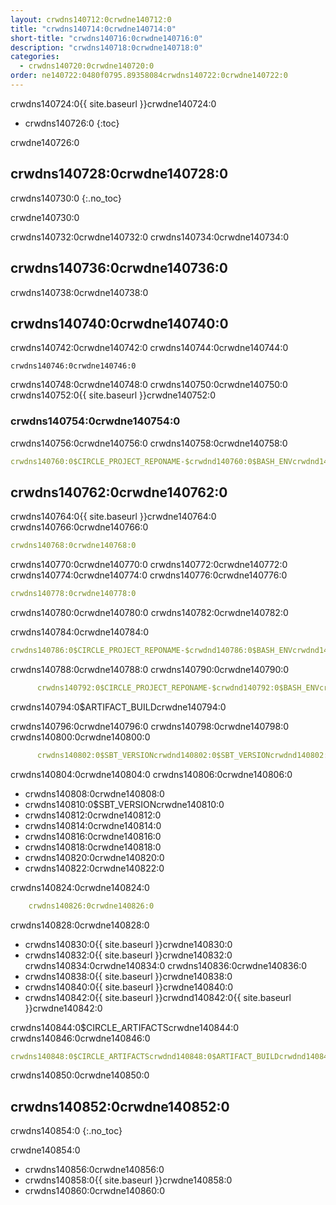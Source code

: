 ```yaml
---
layout: crwdns140712:0crwdne140712:0
title: "crwdns140714:0crwdne140714:0"
short-title: "crwdns140716:0crwdne140716:0"
description: "crwdns140718:0crwdne140718:0"
categories:
  - crwdns140720:0crwdne140720:0
order: ne140722:0480f0795.89358084crwdns140722:0crwdne140722:0
---
```

crwdns140724:0{{ site.baseurl }}crwdne140724:0

- crwdns140726:0
{:toc}

crwdne140726:0

## crwdns140728:0crwdne140728:0

crwdns140730:0
{:.no_toc}

crwdne140730:0

crwdns140732:0crwdne140732:0 crwdns140734:0crwdne140734:0

## crwdns140736:0crwdne140736:0

crwdns140738:0crwdne140738:0

## crwdns140740:0crwdne140740:0

crwdns140742:0crwdne140742:0 crwdns140744:0crwdne140744:0

    crwdns140746:0crwdne140746:0
    

crwdns140748:0crwdne140748:0 crwdns140750:0crwdne140750:0 crwdns140752:0{{ site.baseurl }}crwdne140752:0

### crwdns140754:0crwdne140754:0

crwdns140756:0crwdne140756:0 crwdns140758:0crwdne140758:0

```yaml
crwdns140760:0$CIRCLE_PROJECT_REPONAME-$crwdnd140760:0$BASH_ENVcrwdnd140760:0$SBT_VERSIONcrwdnd140760:0$SBT_VERSIONcrwdnd140760:0$SBT_VERSIONcrwdnd140760:0$SBT_VERSIONcrwdnd140760:0$CIRCLE_ARTIFACTScrwdnd140760:0$ARTIFACT_BUILDcrwdnd140760:0$CIRCLE_ARTIFACTScrwdnd140760:0$ARTIFACT_BUILDcrwdnd140760:0$CIRCLE_SHA1crwdne140760:0
```

## crwdns140762:0crwdne140762:0

crwdns140764:0{{ site.baseurl }}crwdne140764:0 crwdns140766:0crwdne140766:0

```yaml
crwdns140768:0crwdne140768:0
```

crwdns140770:0crwdne140770:0 crwdns140772:0crwdne140772:0 crwdns140774:0crwdne140774:0 crwdns140776:0crwdne140776:0

```yaml
crwdns140778:0crwdne140778:0
```

crwdns140780:0crwdne140780:0 crwdns140782:0crwdne140782:0

crwdns140784:0crwdne140784:0

```yaml
crwdns140786:0$CIRCLE_PROJECT_REPONAME-$crwdnd140786:0$BASH_ENVcrwdnd140786:0$SBT_VERSIONcrwdnd140786:0$SBT_VERSIONcrwdnd140786:0$SBT_VERSIONcrwdnd140786:0$SBT_VERSIONcrwdne140786:0
```

crwdns140788:0crwdne140788:0 crwdns140790:0crwdne140790:0

```yaml
      crwdns140792:0$CIRCLE_PROJECT_REPONAME-$crwdnd140792:0$BASH_ENVcrwdne140792:0
```

crwdns140794:0$ARTIFACT_BUILDcrwdne140794:0

crwdns140796:0crwdne140796:0 crwdns140798:0crwdne140798:0 crwdns140800:0crwdne140800:0

```yaml
      crwdns140802:0$SBT_VERSIONcrwdnd140802:0$SBT_VERSIONcrwdnd140802:0$SBT_VERSIONcrwdnd140802:0$SBT_VERSIONcrwdne140802:0
```

crwdns140804:0crwdne140804:0 crwdns140806:0crwdne140806:0

- crwdns140808:0crwdne140808:0
- crwdns140810:0$SBT_VERSIONcrwdne140810:0
- crwdns140812:0crwdne140812:0
- crwdns140814:0crwdne140814:0
- crwdns140816:0crwdne140816:0
- crwdns140818:0crwdne140818:0
- crwdns140820:0crwdne140820:0
- crwdns140822:0crwdne140822:0

crwdns140824:0crwdne140824:0

```yaml
    crwdns140826:0crwdne140826:0
```

crwdns140828:0crwdne140828:0

- crwdns140830:0{{ site.baseurl }}crwdne140830:0 
- crwdns140832:0{{ site.baseurl }}crwdne140832:0 crwdns140834:0crwdne140834:0 crwdns140836:0crwdne140836:0
- crwdns140838:0{{ site.baseurl }}crwdne140838:0
- crwdns140840:0{{ site.baseurl }}crwdne140840:0
- crwdns140842:0{{ site.baseurl }}crwdnd140842:0{{ site.baseurl }}crwdne140842:0

crwdns140844:0$CIRCLE_ARTIFACTScrwdne140844:0 crwdns140846:0crwdne140846:0

```yaml
crwdns140848:0$CIRCLE_ARTIFACTScrwdnd140848:0$ARTIFACT_BUILDcrwdnd140848:0$CIRCLE_ARTIFACTScrwdnd140848:0$ARTIFACT_BUILDcrwdnd140848:0$CIRCLE_SHA1crwdne140848:0
```

crwdns140850:0crwdne140850:0

## crwdns140852:0crwdne140852:0

crwdns140854:0 
{:.no_toc}

crwdne140854:0

- crwdns140856:0crwdne140856:0
- crwdns140858:0{{ site.baseurl }}crwdne140858:0
- crwdns140860:0crwdne140860:0